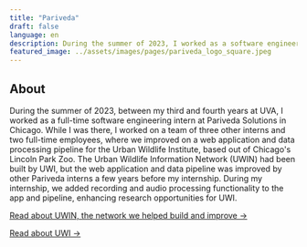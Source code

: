 ```yaml
---
title: "Pariveda"
draft: false
language: en
description: During the summer of 2023, I worked as a software engineering intern at Pariveda Solutions.
featured_image: ../assets/images/pages/pariveda_logo_square.jpeg
---
```

## About
During the summer of 2023, between my third and fourth years at UVA, I worked as a full-time software engineering intern at Pariveda Solutions in Chicago. While I was there, I worked on a team of three other interns and two full-time employees, where we improved on a web application and data processing pipeline for the Urban Wildlife Institute, based out of Chicago's Lincoln Park Zoo. The Urban Wildlife Information Network (UWIN) had been built by UWI, but the web application and data pipeline was improved by other Pariveda interns a few years before my internship. During my internship, we added recording and audio processing functionality to the app and pipeline, enhancing research opportunities for UWI.

[Read about UWIN, the network we helped build and improve &rarr;](https://www.urbanwildlifeinfo.org/)

[Read about UWI &rarr;](https://www.lpzoo.org/conservation-science/science-centers/urban-wildlife-institute/)